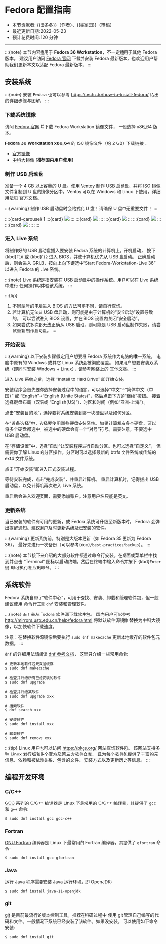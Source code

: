 # Fedora 配置指南

- 本节贡献者: {{田冬冬}}（作者）、{{姚家园}}（审稿）
- 最近更新日期: 2022-05-23
- 预计花费时间: 120 分钟

---

:::{note}
本节内容适用于 **Fedora 36 Workstation**，不一定适用于其他 Fedora 版本。
建议用户访问 [Fedora 官网](https://getfedora.org/) 下载并安装 Fedora
最新版本，也欢迎用户帮助我们更新本文以适配 Fedora 最新版本。
:::

## 安装系统

:::{note}
安装 Fedora 也可以参考 <https://techz.io/how-to-install-fedora/>
给出的详细步骤与图解。
:::

### 下载系统镜像

访问 [Fedora 官网](https://getfedora.org/) 并下载 Fedora Workstation 镜像文件，
一般选择 x86_64 版本。

**Fedora 36 Workstation x86_64** 的 ISO 镜像文件（约 2 GB）下载链接：

- [官方镜像](https://download.fedoraproject.org/pub/fedora/linux/releases/36/Workstation/x86_64/iso/Fedora-Workstation-Live-x86_64-36-1.5.iso)
- [中科大镜像](https://mirrors.ustc.edu.cn/fedora/releases/36/Workstation/x86_64/iso/Fedora-Workstation-Live-x86_64-36-1.5.iso) [**推荐国内用户使用**]

### 制作 USB 启动盘

准备一个 4 GB 以上容量的 U 盘。使用 [Ventoy](https://ventoy.net/cn/) 制作
USB 启动盘，并将 ISO 镜像文件复制到 U 盘的镜像分区中。Ventoy 可以在
Windows 和 Linux 下使用，详细用法见 [官方文档](https://ventoy.net/cn/doc_start.html)。

:::{warning}
制作 USB 启动盘时会格式化 U 盘！请确保 U 盘中无重要文件！
:::

::::{card-carousel} 1
:::{card}
![](ventoy-1.jpg)
:::
:::{card}
![](ventoy-2.jpg)
:::
:::{card}
![](ventoy-3.jpg)
:::
:::{card}
![](ventoy-4.jpg)
:::
:::{card}
![](ventoy-5.jpg)
:::
::::

### 进入 Live 系统

将制作好的 USB 启动盘插入要安装 Fedora 系统的计算机上，开机启动，
按下 {kbd}`F10` 或 {kbd}`F12` 进入 BIOS，并使计算机优先从 USB 盘启动。
正确启动后，则会进入 GRUB，按向上向下键选中“Start Fedora-Workstation-Live 36”
以进入 Fedora 的 Live 系统。

:::{note}
Live 系统是指安装在 USB 启动盘中的操作系统。用户可以在 Live 系统中进行
任何操作以体验该系统。
:::

:::{tip}
1. 不同型号的电脑进入 BIOS 的方法可能不同，请自行查询。
2. 若计算机无法从 USB 盘启动，则可能是由于计算机的“安全启动”设置导致的，
   可以尝试进入 BIOS 设置，并在 BIOS 设置内关闭“安全启动”。
3. 如果尝试多次都无法正确从 USB 启动，则可能是 USB 启动盘制作失败，请尝试重新制作启动盘。
:::

### 开始安装

:::{warning}
以下安装步骤假定用户想要将 Fedora 系统作为电脑的**唯一**系统，
电脑中原有的 Windows 或其它 Linux 系统会被彻底覆盖。
如果用户想要安装双系统（即同时安装 Windows + Linux），请参考网络上的
其他文档。
:::

进入 Live 系统之后，选择 “Install to Hard Drive” 即开始安装。

安装程序会首先要你选择安装过程中的语言，可以选择“中文”→“简体中文（中国）”
或 “English”→“English (Unite States)”，然后点击下方的“继续”按钮。
接着选择键盘布局（汉语或 “English(US)”）、时区和时间（例如“亚洲-上海”）。

点击“安装目的地”，选择要将系统安装到哪一块硬盘以及如何分区。

在“设备选择”中，选择要使用哪些硬盘安装系统。如果计算机有多个硬盘，可以
将多个硬盘都选中，被选中的硬盘会有一个“对号”符号。需要注意，不要选中 USB 启动盘。

在“存储设置”中，选择“自动”让安装程序进行自动分区。也可以选择“自定义”，
但需要你了解 Linux 的分区操作。分区时可以选择最新的 btrfs 文件系统或传统的 ext4
文件系统。

点击“开始安装”即进入正式安装过程。

等待安装完成，点击“完成安装”，并重启计算机。
重启计算机时，记得拔出 USB 启动盘，以免计算机再次进入 Live 系统。

重启后会进入欢迎页面，需要添加账户。注意用户名只能是英文。

### 更新系统

当已安装的软件有可用的更新，或 Fedora 系统可升级至新版本时，
Fedora 会弹出提醒通知。建议用户及时更新系统及已安装的软件。

:::{warning}
更新系统前，特别是大版本更新（如 Fedora 35 更新为 Fedora 36），
最好先进行一次备份（可以参考{doc}`/best-practices/backup`）。
:::

:::{note}
本节接下来介绍的大部分软件都通过命令行安装。在桌面或菜单栏中找到并点击
“Terminal” 图标以启动终端，然后在终端中输入命令并按下 {kbd}`Enter` 键
即可执行相应的命令。
:::

## 系统软件

Fedora 系统自带了“软件中心”，可用于查找、安装、卸载和管理软件包，但一般建议使用
命令行工具 `dnf` 安装和管理软件。

:::{note}
`dnf` 会从 Fedora 软件源下载软件包。
国内用户可以参考 <http://mirrors.ustc.edu.cn/help/fedora.html> 将默认软件源镜像
替换为中科大镜像，以加快软件下载速度。

注意：在替换软件源镜像后要执行 `sudo dnf makecache` 更新本地缓存的软件包元数据。
:::

`dnf` 的详细用法请阅读 [dnf 参考文档](https://dnf.readthedocs.io/en/latest/index.html)，
这里只介绍一些常用命令:

```
# 更新本地软件包元数据缓存
$ sudo dnf makecache

# 检查并升级所有已经安装的软件
$ sudo dnf upgrade

# 检查并升级某软件
$ sudo dnf upgrade xxx

# 搜索软件
$ dnf search xxx

# 安装软件
$ sudo dnf install xxx

# 卸载软件
$ sudo dnf remove xxx
```

:::{tip}
Linux 用户也可以访问 <https://pkgs.org/> 网站查询软件包。
该网站支持多种 Linux 发行版和多个官方及第三方软件仓库，
且为每个软件包提供了丰富的元信息、依赖和被依赖关系、包含的文件、
安装方式以及更新历史等信息。
:::

## 编程开发环境

### C/C++

[GCC](https://gcc.gnu.org/) 系列的 C/C++ 编译器是 Linux 下最常用的
C/C++ 编译器，其提供了 `gcc` 和 `g++` 命令:

```
$ sudo dnf install gcc gcc-c++
```

### Fortran

[GNU Fortran](https://gcc.gnu.org/fortran/) 编译器是 Linux 下最常用的
Fortran 编译器，其提供了 `gfortran` 命令:

```
$ sudo dnf install gcc-gfortran
```

### Java

运行 Java 程序需要安装 Java 运行环境，即 OpenJDK:

```
$ sudo dnf install java-11-openjdk
```

### git

[git](https://git-scm.com/) 是目前最流行的版本控制工具，推荐在科研过程中
使用 git 管理自己编写的代码和文件。一般情况下系统已经安装了该软件。如果没安装，
可以使用如下命令安装:

```
$ sudo dnf install git
```
